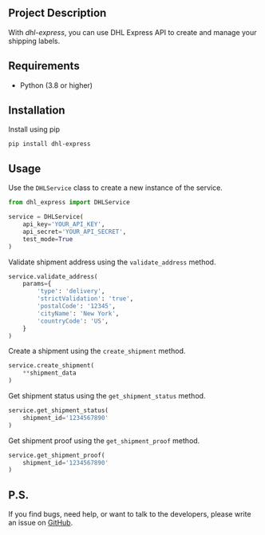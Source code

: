 ## Project Description

With *dhl-express*, you can use DHL Express API to create and manage your shipping labels.

## Requirements

* Python (3.8 or higher)

## Installation

Install using pip

`pip install dhl-express`

## Usage

Use the `DHLService` class to create a new instance of the service.

```python
from dhl_express import DHLService

service = DHLService(
    api_key='YOUR_API_KEY',
    api_secret='YOUR_API_SECRET',
    test_mode=True
)
```

Validate shipment address using the `validate_address` method.

```python
service.validate_address(
    params={
        'type': 'delivery',
        'strictValidation': 'true',
        'postalCode': '12345',
        'cityName': 'New York',
        'countryCode': 'US',
    }
)
```

Create a shipment using the `create_shipment` method.

```python
service.create_shipment(
    **shipment_data
)
```

Get shipment status using the `get_shipment_status` method.

```python
service.get_shipment_status(
    shipment_id='1234567890'
)
```

Get shipment proof using the `get_shipment_proof` method.

```python
service.get_shipment_proof(
    shipment_id='1234567890'
)
```

## P.S.

If you find bugs, need help, or want to talk to the developers, please write an issue
on [GitHub](https://github.com/DCDie/dhl-express/issues).
